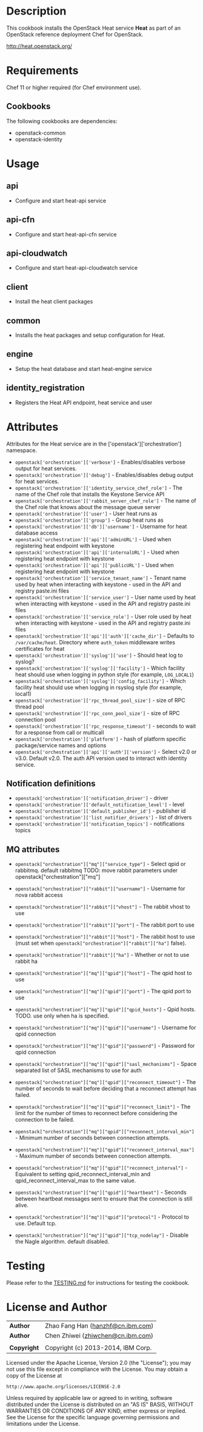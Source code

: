 Description
===========

This cookbook installs the OpenStack Heat service **Heat** as part of an OpenStack reference deployment Chef for OpenStack.

http://heat.openstack.org/

Requirements
============

Chef 11 or higher required (for Chef environment use).

Cookbooks
---------

The following cookbooks are dependencies:

* openstack-common
* openstack-identity

Usage
=====

api
------
- Configure and start heat-api service

api-cfn
------
- Configure and start heat-api-cfn service

api-cloudwatch
------
- Configure and start heat-api-cloudwatch service

client
----
- Install the heat client packages

common
------
- Installs the heat packages and setup configuration for Heat.

engine
------
- Setup the heat database and start heat-engine service

identity_registration
---------------------
- Registers the Heat API endpoint, heat service and user

Attributes
==========

Attributes for the Heat service are in the ['openstack']['orchestration'] namespace.

* `openstack['orchestration']['verbose']` - Enables/disables verbose output for heat services.
* `openstack['orchestration']['debug']` - Enables/disables debug output for heat services.
* `openstack['orchestration']['identity_service_chef_role']` - The name of the Chef role that installs the Keystone Service API
* `openstack['orchestration']['rabbit_server_chef_role']` - The name of the Chef role that knows about the message queue server
* `openstack['orchestration']['user']` - User heat runs as
* `openstack['orchestration']['group']` - Group heat runs as
* `openstack['orchestration']['db']['username']` - Username for heat database access
* `openstack['orchestration']['api']['adminURL']` - Used when registering heat endpoint with keystone
* `openstack['orchestration']['api']['internalURL']` - Used when registering heat endpoint with keystone
* `openstack['orchestration']['api']['publicURL']` - Used when registering heat endpoint with keystone
* `openstack['orchestration']['service_tenant_name']` - Tenant name used by heat when interacting with keystone - used in the API and registry paste.ini files
* `openstack['orchestration']['service_user']` - User name used by heat when interacting with keystone - used in the API and registry paste.ini files
* `openstack['orchestration']['service_role']` - User role used by heat when interacting with keystone - used in the API and registry paste.ini files
* `openstack['orchestration']['api']['auth']['cache_dir']` - Defaults to `/var/cache/heat`. Directory where `auth_token` middleware writes certificates for heat
* `openstack['orchestration']['syslog']['use']` - Should heat log to syslog?
* `openstack['orchestration']['syslog']['facility']` - Which facility heat should use when logging in python style (for example, `LOG_LOCAL1`)
* `openstack['orchestration']['syslog']['config_facility']` - Which facility heat should use when logging in rsyslog style (for example, local1)
* `openstack['orchestration']['rpc_thread_pool_size']` - size of RPC thread pool
* `openstack['orchestration']['rpc_conn_pool_size']` - size of RPC connection pool
* `openstack['orchestration']['rpc_response_timeout']` - seconds to wait for a response from call or multicall
* `openstack['orchestration']['platform']` - hash of platform specific package/service names and options
* `openstack['orchestration']['api']['auth']['version']` - Select v2.0 or v3.0. Default v2.0. The auth API version used to interact with identity service.

Notification definitions
------------------------
* `openstack['orchestration']['notification_driver']` - driver
* `openstack['orchestration']['default_notification_level']` - level
* `openstack['orchestration']['default_publisher_id']` - publisher id
* `openstack['orchestration']['list_notifier_drivers']` - list of drivers
* `openstack['orchestration']['notification_topics']` - notifications topics

MQ attributes
-------------
* `openstack["orchestration"]["mq"]["service_type"]` - Select qpid or rabbitmq. default rabbitmq
TODO: move rabbit parameters under openstack["orchestration"]["mq"]
* `openstack["orchestration"]["rabbit"]["username"]` - Username for nova rabbit access
* `openstack["orchestration"]["rabbit"]["vhost"]` - The rabbit vhost to use
* `openstack["orchestration"]["rabbit"]["port"]` - The rabbit port to use
* `openstack["orchestration"]["rabbit"]["host"]` - The rabbit host to use (must set when `openstack["orchestration"]["rabbit"]["ha"]` false).
* `openstack["orchestration"]["rabbit"]["ha"]` - Whether or not to use rabbit ha

* `openstack["orchestration"]["mq"]["qpid"]["host"]` - The qpid host to use
* `openstack["orchestration"]["mq"]["qpid"]["port"]` - The qpid port to use
* `openstack["orchestration"]["mq"]["qpid"]["qpid_hosts"]` - Qpid hosts. TODO. use only when ha is specified.
* `openstack["orchestration"]["mq"]["qpid"]["username"]` - Username for qpid connection
* `openstack["orchestration"]["mq"]["qpid"]["password"]` - Password for qpid connection
* `openstack["orchestration"]["mq"]["qpid"]["sasl_mechanisms"]` - Space separated list of SASL mechanisms to use for auth
* `openstack["orchestration"]["mq"]["qpid"]["reconnect_timeout"]` - The number of seconds to wait before deciding that a reconnect attempt has failed.
* `openstack["orchestration"]["mq"]["qpid"]["reconnect_limit"]` - The limit for the number of times to reconnect before considering the connection to be failed.
* `openstack["orchestration"]["mq"]["qpid"]["reconnect_interval_min"]` - Minimum number of seconds between connection attempts.
* `openstack["orchestration"]["mq"]["qpid"]["reconnect_interval_max"]` - Maximum number of seconds between connection attempts.
* `openstack["orchestration"]["mq"]["qpid"]["reconnect_interval"]` - Equivalent to setting qpid_reconnect_interval_min and qpid_reconnect_interval_max to the same value.
* `openstack["orchestration"]["mq"]["qpid"]["heartbeat"]` - Seconds between heartbeat messages sent to ensure that the connection is still alive.
* `openstack["orchestration"]["mq"]["qpid"]["protocol"]` - Protocol to use. Default tcp.
* `openstack["orchestration"]["mq"]["qpid"]["tcp_nodelay"]` - Disable the Nagle algorithm. default disabled.

Testing
=====

Please refer to the [TESTING.md](TESTING.md) for instructions for testing the cookbook.

License and Author
==================

|                      |                                                    |
|:---------------------|:---------------------------------------------------|
| **Author**           |  Zhao Fang Han (<hanzhf@cn.ibm.com>)               |
| **Author**           |  Chen Zhiwei (<zhiwchen@cn.ibm.com>)               |
|                      |                                                    |
| **Copyright**        |  Copyright (c) 2013-2014, IBM Corp.                |

Licensed under the Apache License, Version 2.0 (the "License");
you may not use this file except in compliance with the License.
You may obtain a copy of the License at

    http://www.apache.org/licenses/LICENSE-2.0

Unless required by applicable law or agreed to in writing, software
distributed under the License is distributed on an "AS IS" BASIS,
WITHOUT WARRANTIES OR CONDITIONS OF ANY KIND, either express or implied.
See the License for the specific language governing permissions and
limitations under the License.
